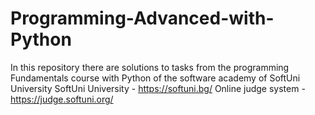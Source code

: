 # Programming-Advanced-with-Python
In this repository there are solutions to tasks from the programming Fundamentals course with Python of the software academy of SoftUni University  SoftUni University - https://softuni.bg/ Online judge system - https://judge.softuni.org/
